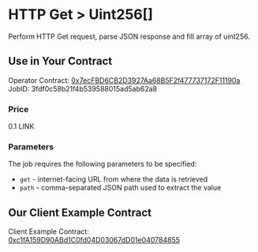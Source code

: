 # HTTP Get > Uint256[]

Perform HTTP Get request, parse JSON response and fill array of uint256.

## Use in Your Contract

Operator Contract: [0x7ecFBD6CB2D3927Aa68B5F2f477737172F11190a](https://goerli.etherscan.io/address/0x7ecFBD6CB2D3927Aa68B5F2f477737172F11190a)  
JobID: 3fdf0c58b21f4b539588015ad5ab62a8

### Price

0.1 LINK

### Parameters

The job requires the following parameters to be specified:

* `get` - internet-facing URL from where the data is retrieved
* `path` - comma-separated JSON path used to extract the value

## Our Client Example Contract
  
Client Example Contract: [0xc1fA159D90ABd1C0fd04D03067dD01e040784855](https://goerli.etherscan.io/address/0xc1fA159D90ABd1C0fd04D03067dD01e040784855)
